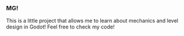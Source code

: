 <h3>MG!</h3>
<p>This is a little project that allows me to learn about mechanics and level design in Godot! Feel free to check my code!</p>
